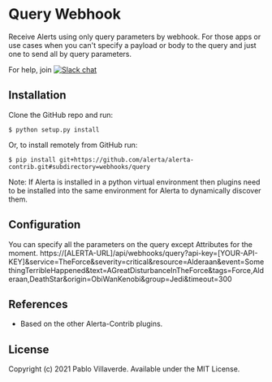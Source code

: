 Query Webhook
==============

Receive Alerts using only query parameters by webhook. For those apps or use cases when you can't specify a payload or body to the query and just one to send all by query parameters.

For help, join [![Slack chat](https://img.shields.io/badge/chat-on%20slack-blue?logo=slack)](https://slack.alerta.dev)

Installation
------------

Clone the GitHub repo and run:

    $ python setup.py install

Or, to install remotely from GitHub run:

    $ pip install git+https://github.com/alerta/alerta-contrib.git#subdirectory=webhooks/query

Note: If Alerta is installed in a python virtual environment then plugins
need to be installed into the same environment for Alerta to dynamically
discover them.

Configuration
-------------

You can specify all the parameters on the query except Attributes for the moment. 
https://[ALERTA-URL]/api/webhooks/query?api-key=[YOUR-API-KEY]&service=TheForce&severity=critical&resource=Alderaan&event=SomethingTerribleHappened&text=AGreatDisturbanceInTheForce&tags=Force,Alderaan,DeathStar&origin=ObiWanKenobi&group=Jedi&timeout=300

References
----------

  * Based on the other Alerta-Contrib plugins.

License
-------

Copyright (c) 2021 Pablo Villaverde. Available under the MIT License.
